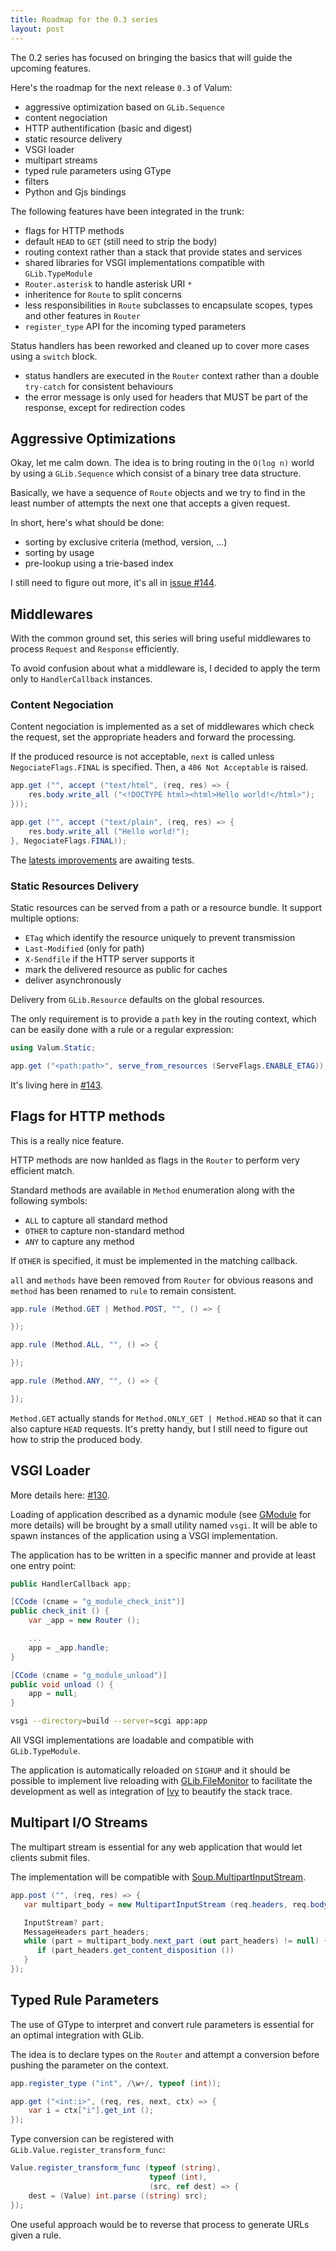 ```yaml
---
title: Roadmap for the 0.3 series
layout: post
---
```


The 0.2 series has focused on bringing the basics that will guide the upcoming
features.

Here's the roadmap for the next release `0.3` of Valum:

 - aggressive optimization based on `GLib.Sequence`
 - content negociation
 - HTTP authentification (basic and digest)
 - static resource delivery
 - VSGI loader
 - multipart streams
 - typed rule parameters using GType
 - filters
 - Python and Gjs bindings

The following features have been integrated in the trunk:

 - flags for HTTP methods
 - default `HEAD` to `GET` (still need to strip the body)
 - routing context rather than a stack that provide states and services
 - shared libraries for VSGI implementations compatible with `GLib.TypeModule`
 - `Router.asterisk` to handle asterisk URI `*`
 - inheritence for `Route` to split concerns
 - less responsibilities in `Route` subclasses to encapsulate scopes, types and
   other features in `Router`
 - `register_type` API for the incoming typed parameters

Status handlers has been reworked and cleaned up to cover more cases using
a `switch` block.

 - status handlers are executed in the `Router` context rather than a double
   `try-catch` for consistent behaviours
 - the error message is only used for headers that MUST be part of the
   response, except for redirection codes

## Aggressive Optimizations

Okay, let me calm down. The idea is to bring routing in the `O(log n)` world by
using a `GLib.Sequence` which consist of a binary tree data structure.

Basically, we have a sequence of `Route` objects and we try to find in the
least number of attempts the next one that accepts a given request.

In short, here's what should be done:

 - sorting by exclusive criteria (method, version, ...)
 - sorting by usage
 - pre-lookup using a trie-based index

I still need to figure out more, it's all in [issue #144](https://github.com/valum-framework/valum/issues/144).

## Middlewares

With the common ground set, this series will bring useful middlewares to
process `Request` and `Response` efficiently.

To avoid confusion about what a middleware is, I decided to apply the term only
to `HandlerCallback` instances.

### Content Negociation

Content negociation is implemented as a set of middlewares which check the
request, set the appropriate headers and forward the processing.

If the produced resource is not acceptable, `next` is called unless
`NegociateFlags.FINAL` is specified. Then, a `406 Not Acceptable` is raised.

```csharp
app.get ("", accept ("text/html", (req, res) => {
    res.body.write_all ("<!DOCTYPE html><html>Hello world!</html>");
}));

app.get ("", accept ("text/plain", (req, res) => {
    res.body.write_all ("Hello world!");
}, NegociateFlags.FINAL));
```

The [latests improvements](https://github.com/valum-framework/valum/pull/150)
are awaiting tests.

### Static Resources Delivery

Static resources can be served from a path or a resource bundle. It support
multiple options:

 - `ETag` which identify the resource uniquely to prevent transmission
 - `Last-Modified` (only for path)
 - `X-Sendfile` if the HTTP server supports it
 - mark the delivered resource as public for caches
 - deliver asynchronously

Delivery from `GLib.Resource` defaults on the global resources.

The only requirement is to provide a `path` key in the routing context, which
can be easily done with a rule or a regular expression:

```csharp
using Valum.Static;

app.get ("<path:path>", serve_from_resources (ServeFlags.ENABLE_ETAG));
```

It's living here in [#143](https://github.com/valum-framework/valum/pull/143).

## Flags for HTTP methods

This is a really nice feature.

HTTP methods are now hanlded as flags in the `Router` to perform very efficient
match.

Standard methods are available in `Method` enumeration along with the following
symbols:

 - `ALL` to capture all standard method
 - `OTHER` to capture non-standard method
 - `ANY` to capture any method

If `OTHER` is specified, it must be implemented in the matching callback.

`all` and `methods` have been removed from `Router` for obvious reasons and
`method` has been renamed to `rule` to remain consistent.

```csharp
app.rule (Method.GET | Method.POST, "", () => {

});

app.rule (Method.ALL, "", () => {

});

app.rule (Method.ANY, "", () => {

});
```

`Method.GET` actually stands for `Method.ONLY_GET | Method.HEAD` so that it can
also capture `HEAD` requests. It's pretty handy, but I still need to figure out
how to strip the produced body.

## VSGI Loader

More details here: [#130](https://github.com/valum-framework/valum/pull/130).

Loading of application described as a dynamic module (see
[GModule](https://developer.gnome.org/glib/stable/glib-Dynamic-Loading-of-Modules.html)
for more details) will be brought by a small utility named `vsgi`. It will be
able to spawn instances of the application using a VSGI implementation.

The application has to be written in a specific manner and provide at least one
entry point:

```csharp
public HandlerCallback app;

[CCode (cname = "g_module_check_init")]
public check_init () {
    var _app = new Router ();

    ...
    app = _app.handle;
}

[CCode (cname = "g_module_unload")]
public void unload () {
    app = null;
}
```

```bash
vsgi --directory=build --server=scgi app:app
```

All VSGI implementations are loadable and compatible with `GLib.TypeModule`.

The application is automatically reloaded on `SIGHUP` and it should be possible
to implement live reloading with [GLib.FileMonitor](http://valadoc.org/#!api=gio-2.0/GLib.FileMonitor)
to facilitate the development as well as integration of [Ivy](https://github.com/I-hate-farms/ivy)
to beautify the stack trace.

## Multipart I/O Streams

The multipart stream is essential for any web application that would let
clients submit files.

The implementation will be compatible with [Soup.MultipartInputStream](http://valadoc.org/#!api=libsoup-2.4/Soup.MultipartInputStream).

```csharp
app.post ("", (req, res) => {
   var multipart_body = new MultipartInputStream (req.headers, req.body);

   InputStream? part;
   MessageHeaders part_headers;
   while (part = multipart_body.next_part (out part_headers) != null) {
      if (part_headers.get_content_disposition ())
   }
});
```

## Typed Rule Parameters

The use of GType to interpret and convert rule parameters is essential for an
optimal integration with GLib.

The idea is to declare types on the `Router` and attempt a conversion before
pushing the parameter on the context.

```csharp
app.register_type ("int", /\w+/, typeof (int));

app.get ("<int:i>", (req, res, next, ctx) => {
    var i = ctx["i"].get_int ();
});
```

Type conversion can be registered with `GLib.Value.register_transform_func`:

```csharp
Value.register_transform_func (typeof (string),
                               typeof (int),
                               (src, ref dest) => {
    dest = (Value) int.parse ((string) src);
});
```

One useful approach would be to reverse that process to generate URLs given
a rule.
